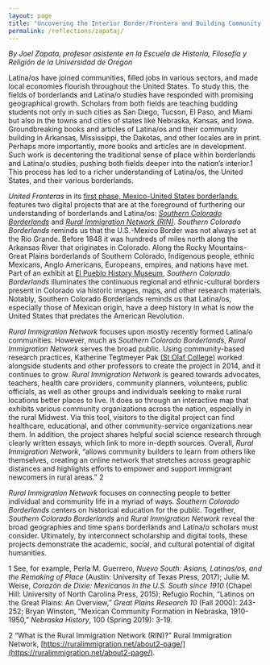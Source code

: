 ```yaml
---
layout: page
title: "Uncovering the Interior Border/Frontera and Building Community Through Digital Humanities"
permalink: /reflections/zapataj/
---
```


*By Joel Zapata, profesor asistente en la Escuela de Historia, Filosofía y Religión de la Universidad de Oregon*


Latina/os have joined communities, filled jobs in various sectors, and made local economies 
flourish throughout the United States. To study this, the fields of borderlands and Latina/o
studies have responded with promising geographical growth. Scholars from both fields are
teaching budding students not only in such cities as San Diego, Tucson, El Paso, and Miami but
also in the towns and cities of states like Nebraska, Kansas, and Iowa. Groundbreaking books
and articles of Latina/os and their community building in Arkansas, Mississippi, the Dakotas,
and other locales are in print. Perhaps more importantly, more books and articles are in
development. Such work is decentering the traditional sense of place within borderlands and
Latina/o studies, pushing both fields deeper into the nation’s interior.1 This process has led to a
richer understanding of Latina/os, the United States, and their various borderlands.

*United Fronteras* in its [first phase, Mexico-United States borderlands](https://unitedfronteras.github.io/ufexhibition_mexusa/), features two digital projects that are at the foreground of furthering our
understanding of borderlands and Latina/os: [*Southern Colorado Borderlands*](https://unitedfronteras.github.io/ufexhibition_mexusa/united/obj099/) and [*Rural
Immigration Network (RIN)*](https://unitedfronteras.github.io/ufexhibition_mexusa/united/obj098/). *Southern Colorado Borderlands* reminds us that the U.S.-Mexico
Border was not always set at the Rio Grande. Before 1848 it was hundreds of miles north along
the Arkansas River that originates in Colorado. Along the Rocky Mountains-Great Plains
borderlands of Southern Colorado, Indigenous people, ethnic Mexicans, Anglo Americans,
Europeans, empires, and nations have met. Part of an exhibit at [El Pueblo History Museum](https://www.historycolorado.org/el-pueblo-history-museum),
*Southern Colorado Borderlands* illuminates the continuous regional and ethnic-cultural borders
present in Colorado via historic images, maps, and other research materials. Notably, Southern
Colorado Borderlands reminds us that Latina/os, especially those of Mexican origin, have a deep
history in what is now the United States that predates the American Revolution.

*Rural Immigration Network* focuses upon mostly recently formed Latina/o communities.
However, much as *Southern Colorado Borderlands*, *Rural Immigration Network* serves the
broad public. Using community-based research practices, Katherine Tegtmeyer Pak [(St Olaf
College)](https://wp.stolaf.edu/) worked alongside students and other professors to create the project in 2014, and it
continues to grow. *Rural Immigration Network* is geared towards advocates, teachers, health care
providers, community planners, volunteers, public officials, as well as other groups and
individuals seeking to make rural locations better places to live. It does so through an interactive
map that exhibits various community organizations across the nation, especially in the rural
Midwest. Via this tool, visitors to the digital project can find healthcare, educational, and other
community-service organizations near them. In addition, the project shares helpful social science
research through clearly written essays, which link to more in-depth sources. Overall, *Rural
Immigration Network*, “allows community builders to learn from others like themselves, creating
an online network that stretches across geographic distances and highlights efforts to empower
and support immigrant newcomers in rural areas.” 2

*Rural Immigration Network* focuses on connecting people to better individual and community
life in a myriad of ways. *Southern Colorado Borderlands* centers on historical education for the
public. Together, *Southern Colorado Borderlands* and *Rural Immigration Network* reveal the
broad geographies and time spans borderlands and Latina/o scholars must consider. Ultimately,
by interconnect scholarship and digital tools, these projects demonstrate the academic, social,
and cultural potential of digital humanities.




1 See, for example, Perla M. Guerrero, *Nuevo South: Asians, Latinas/os, and the Remaking of Place* (Austin:
University of Texas Press, 2017); Julie M. Weise, *Corazón de Dixie: Mexicanos in the U.S. South since 1910*
(Chapel Hill: University of North Carolina Press, 2015); Refugio Rochin, “Latinos on the Great Plains: An
Overview,” *Great Plains Research 10* (Fall 2000): 243-252; Bryan Winston, “Mexican Community Formation in
Nebraska, 1910-1950,” *Nebraska History*, 100 (Spring 2019): 3-19.

2 “What is the Rural Immigration Network (RIN)?” Rural Immigration Network,
[https://ruralimmigration.net/about2-page/](https://ruralimmigration.net/about2-page/).
